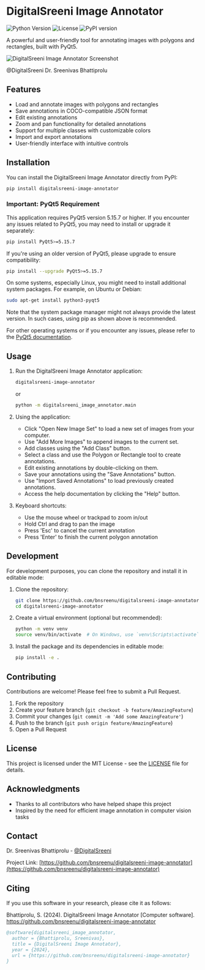# DigitalSreeni Image Annotator

![Python Version](https://img.shields.io/badge/python-3.9%2B-blue)
![License](https://img.shields.io/badge/license-MIT-green)
![PyPI version](https://img.shields.io/pypi/v/digitalsreeni-image-annotator.svg?style=flat-square)

A powerful and user-friendly tool for annotating images with polygons and rectangles, built with PyQt5.

![DigitalSreeni Image Annotator Screenshot](screenshots/digitalsreeni-image-annotator.jpg)

@DigitalSreeni
Dr. Sreenivas Bhattiprolu

## Features

- Load and annotate images with polygons and rectangles
- Save annotations in COCO-compatible JSON format
- Edit existing annotations
- Zoom and pan functionality for detailed annotations
- Support for multiple classes with customizable colors
- Import and export annotations
- User-friendly interface with intuitive controls

## Installation

You can install the DigitalSreeni Image Annotator directly from PyPI:

```bash
pip install digitalsreeni-image-annotator
```

### Important: PyQt5 Requirement

This application requires PyQt5 version 5.15.7 or higher. If you encounter any issues related to PyQt5, you may need to install or upgrade it separately:

```bash
pip install PyQt5>=5.15.7
```

If you're using an older version of PyQt5, please upgrade to ensure compatibility:

```bash
pip install --upgrade PyQt5>=5.15.7
```

On some systems, especially Linux, you might need to install additional system packages. For example, on Ubuntu or Debian:

```bash
sudo apt-get install python3-pyqt5
```

Note that the system package manager might not always provide the latest version. In such cases, using pip as shown above is recommended.

For other operating systems or if you encounter any issues, please refer to the [PyQt5 documentation](https://www.riverbankcomputing.com/static/Docs/PyQt5/installation.html).

## Usage

1. Run the DigitalSreeni Image Annotator application:
   ```bash
   digitalsreeni-image-annotator
   ```
   or
   ```bash
   python -m digitalsreeni_image_annotator.main
   ```

2. Using the application:
   - Click "Open New Image Set" to load a new set of images from your computer.
   - Use "Add More Images" to append images to the current set.
   - Add classes using the "Add Class" button.
   - Select a class and use the Polygon or Rectangle tool to create annotations.
   - Edit existing annotations by double-clicking on them.
   - Save your annotations using the "Save Annotations" button.
   - Use "Import Saved Annotations" to load previously created annotations.
   - Access the help documentation by clicking the "Help" button.

3. Keyboard shortcuts:
   - Use the mouse wheel or trackpad to zoom in/out
   - Hold Ctrl and drag to pan the image
   - Press 'Esc' to cancel the current annotation
   - Press 'Enter' to finish the current polygon annotation

## Development

For development purposes, you can clone the repository and install it in editable mode:

1. Clone the repository:
   ```bash
   git clone https://github.com/bnsreenu/digitalsreeni-image-annotator.git
   cd digitalsreeni-image-annotator
   ```

2. Create a virtual environment (optional but recommended):
   ```bash
   python -m venv venv
   source venv/bin/activate  # On Windows, use `venv\Scripts\activate`
   ```

3. Install the package and its dependencies in editable mode:
   ```bash
   pip install -e .
   ```

## Contributing

Contributions are welcome! Please feel free to submit a Pull Request.

1. Fork the repository
2. Create your feature branch (`git checkout -b feature/AmazingFeature`)
3. Commit your changes (`git commit -m 'Add some AmazingFeature'`)
4. Push to the branch (`git push origin feature/AmazingFeature`)
5. Open a Pull Request

## License

This project is licensed under the MIT License - see the [LICENSE](LICENSE) file for details.

## Acknowledgments

- Thanks to all contributors who have helped shape this project
- Inspired by the need for efficient image annotation in computer vision tasks

## Contact

Dr. Sreenivas Bhattiprolu - [@DigitalSreeni](https://twitter.com/DigitalSreeni)

Project Link: [https://github.com/bnsreenu/digitalsreeni-image-annotator](https://github.com/bnsreenu/digitalsreeni-image-annotator)

## Citing

If you use this software in your research, please cite it as follows:

Bhattiprolu, S. (2024). DigitalSreeni Image Annotator [Computer software]. 
https://github.com/bnsreenu/digitalsreeni-image-annotator

```bibtex
@software{digitalsreeni_image_annotator,
  author = {Bhattiprolu, Sreenivas},
  title = {DigitalSreeni Image Annotator},
  year = {2024},
  url = {https://github.com/bnsreenu/digitalsreeni-image-annotator}
}
```
